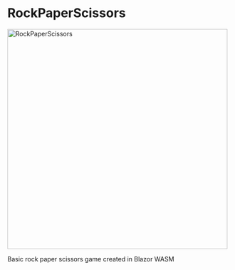 # RockPaperScissors

<img width="494" alt="RockPaperScissors" src="https://github.com/CraigFW/RockPaperScissors/assets/4436733/91a26921-3da4-4245-9c0b-88d406439736">

Basic rock paper scissors game created in Blazor WASM

